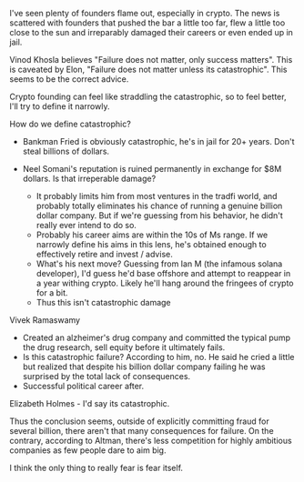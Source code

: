I've seen plenty of founders flame out, especially in crypto. The news is scattered with founders that pushed the bar a little too far, flew a little too close to the sun and irreparably damaged their careers or even ended up in jail.

Vinod Khosla believes "Failure does not matter, only success matters". This is caveated by Elon, "Failure does not matter unless its catastrophic". This seems to be the correct advice. 

Crypto founding can feel like straddling the catastrophic, so to feel better, I'll try to define it narrowly.

How do we define catastrophic?

- Bankman Fried is obviously catastrophic, he's in jail for 20+ years. Don't steal billions of dollars.
- Neel Somani's reputation is ruined permanently in exchange for $8M dollars. Is that irreperable damage?

  - It probably limits him from most ventures in the tradfi world, and probably totally eliminates his chance of running a genuine billion dollar company. But if we're guessing from his behavior, he didn't really ever intend to do so. 
  - Probably his career aims are within the 10s of Ms range. If we narrowly define his aims in this lens, he's obtained enough to effectively retire and invest / advise.
  - What's his next move? Guessing from Ian M (the infamous solana developer), I'd guess he'd base offshore and attempt to reappear in a year withing crypto. Likely he'll hang around the fringees of crypto for a bit.
  - Thus this isn't catastrophic damage

Vivek Ramaswamy
  - Created an alzheimer's drug company and committed the typical pump the drug research, sell equity before it ultimately fails.
  - Is this catastrophic failure? According to him, no. He said he cried a little but realized that despite his billion dollar company failing he was surprised by the total lack of consequences.
  - Successful political career after.

Elizabeth Holmes
      - I'd say its catastrophic.


Thus the conclusion seems, outside of explicitly committing fraud for several billion, there aren't that many consequences for failure. On the contrary, according to Altman, there's less competition for highly ambitious companies as few people dare to aim big.


I think the only thing to really fear is fear itself. 
